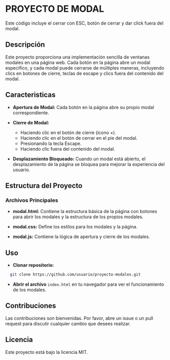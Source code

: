 # PROYECTO DE MODAL

Este código incluye el cerrar con ESC, botón de cerrar y dar click fuera del modal.

## Descripción

Este proyecto proporciona una implementación sencilla de ventanas modales en una página web. Cada botón en la página abre un modal específico, y cada modal puede cerrarse de múltiples maneras, incluyendo clics en botones de cierre, teclas de escape y clics fuera del contenido del modal.

## Caracteristicas

- **Apertura de Modal:** Cada botón en la página abre su propio modal correspondiente.

- **Cierre de Modal:**
  - Haciendo clic en el botón de cierre (ícono &times;).
  - Haciendo clic en el botón de cerrar en el pie del modal.
  - Presionando la tecla Escape.
  - Haciendo clic fuera del contenido del modal.

- **Desplazamiento Bloqueado:** Cuando un modal está abierto, el desplazamiento de la página se bloquea para mejorar la experiencia del usuario.

## Estructura del Proyecto

### Archivos Principales

- **modal.html:** Contiene la estructura básica de la página con botones para abrir los modales y la estructura de los propios modales.

- **modal.css:** Define los estilos para los modales y la página.

- **modal.js:** Contiene la lógica de apertura y cierre de los modales.

## Uso

- **Clonar repositorio:**
```bash
  git clone https://github.com/usuario/proyecto-modales.git
```

- **Abrir el archivo** `index.html` en tu navegador para ver el funcionamiento de los modales.

## Contribuciones
Las contribuciones son bienvenidas. Por favor, abre un issue o un pull request para discutir cualquier cambio que desees realizar.

## Licencia
Este proyecto está bajo la licencia MIT.
